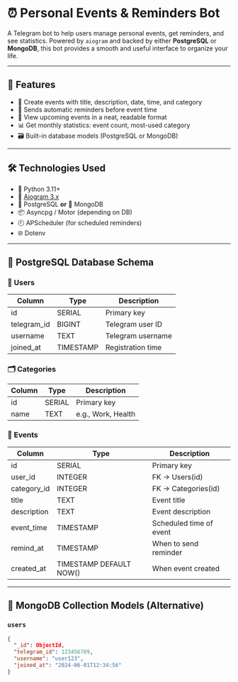 # ⏰ Personal Events & Reminders Bot

A Telegram bot to help users manage personal events, get reminders, and see statistics. Powered by `aiogram` and backed by either **PostgreSQL** or **MongoDB**, this bot provides a smooth and useful interface to organize your life.

---

## 🚀 Features

- 📝 Create events with title, description, date, time, and category
- 🔔 Sends automatic reminders before event time
- 📆 View upcoming events in a neat, readable format
- 📊 Get monthly statistics: event count, most-used category
- 🗃️ Built-in database models (PostgreSQL or MongoDB)

---

## 🛠️ Technologies Used

- 🐍 Python 3.11+
- 🤖 [Aiogram 3.x](https://docs.aiogram.dev)
- 🐘 PostgreSQL **or** 🍃 MongoDB
- 📦 Asyncpg / Motor (depending on DB)
- 🕘 APScheduler (for scheduled reminders)
- 🌐 Dotenv

---

## 🧱 PostgreSQL Database Schema

### 👤 Users

| Column      | Type      | Description       |
| ----------- | --------- | ----------------- |
| id          | SERIAL    | Primary key       |
| telegram_id | BIGINT    | Telegram user ID  |
| username    | TEXT      | Telegram username |
| joined_at   | TIMESTAMP | Registration time |

### 🗂️ Categories

| Column | Type   | Description        |
| ------ | ------ | ------------------ |
| id     | SERIAL | Primary key        |
| name   | TEXT   | e.g., Work, Health |

### 📅 Events

| Column      | Type                    | Description             |
| ----------- | ----------------------- | ----------------------- |
| id          | SERIAL                  | Primary key             |
| user_id     | INTEGER                 | FK → Users(id)          |
| category_id | INTEGER                 | FK → Categories(id)     |
| title       | TEXT                    | Event title             |
| description | TEXT                    | Event description       |
| event_time  | TIMESTAMP               | Scheduled time of event |
| remind_at   | TIMESTAMP               | When to send reminder   |
| created_at  | TIMESTAMP DEFAULT NOW() | When event created      |

---

## 🍃 MongoDB Collection Models (Alternative)

### `users`

```json
{
  "_id": ObjectId,
  "telegram_id": 123456789,
  "username": "user123",
  "joined_at": "2024-06-01T12:34:56"
}
```
